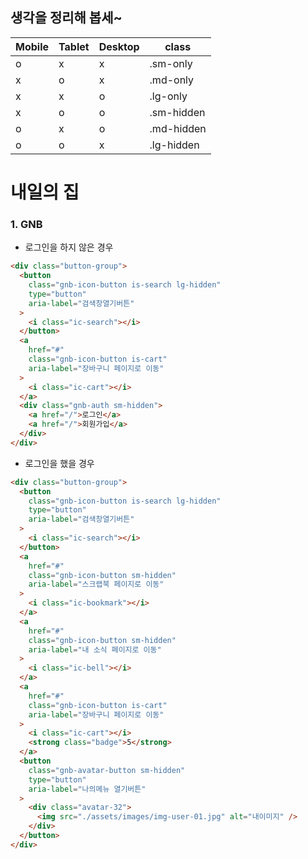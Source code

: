 ## 생각을 정리해 봅세~

| Mobile | Tablet | Desktop | class      |
| ------ | ------ | ------- | ---------- |
| o      | x      | x       | .sm-only   |
| x      | o      | x       | .md-only   |
| x      | x      | o       | .lg-only   |
| x      | o      | o       | .sm-hidden |
| o      | x      | o       | .md-hidden |
| o      | o      | x       | .lg-hidden |

# 내일의 집

### 1. GNB

- 로그인을 하지 않은 경우

```html
<div class="button-group">
  <button
    class="gnb-icon-button is-search lg-hidden"
    type="button"
    aria-label="검색창열기버튼"
  >
    <i class="ic-search"></i>
  </button>
  <a
    href="#"
    class="gnb-icon-button is-cart"
    aria-label="장바구니 페이지로 이동"
  >
    <i class="ic-cart"></i>
  </a>
  <div class="gnb-auth sm-hidden">
    <a href="/">로그인</a>
    <a href="/">회원가입</a>
  </div>
</div>
```

- 로그인을 했을 경우

```html
<div class="button-group">
  <button
    class="gnb-icon-button is-search lg-hidden"
    type="button"
    aria-label="검색창열기버튼"
  >
    <i class="ic-search"></i>
  </button>
  <a
    href="#"
    class="gnb-icon-button sm-hidden"
    aria-label="스크랩북 페이지로 이동"
  >
    <i class="ic-bookmark"></i>
  </a>
  <a
    href="#"
    class="gnb-icon-button sm-hidden"
    aria-label="내 소식 페이지로 이동"
  >
    <i class="ic-bell"></i>
  </a>
  <a
    href="#"
    class="gnb-icon-button is-cart"
    aria-label="장바구니 페이지로 이동"
  >
    <i class="ic-cart"></i>
    <strong class="badge">5</strong>
  </a>
  <button
    class="gnb-avatar-button sm-hidden"
    type="button"
    aria-label="나의메뉴 열기버튼"
  >
    <div class="avatar-32">
      <img src="./assets/images/img-user-01.jpg" alt="내이미지" />
    </div>
  </button>
</div>
```
